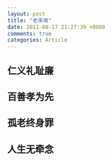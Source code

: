 ```yaml
---
layout: post
title: "老来难"
date: 2011-08-17 21:27:39 +0800
comments: true
categories: Article
---
```


## 仁义礼耻廉

## 百善孝为先

## 孤老终身罪

## 人生无牵念